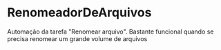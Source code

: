 # RenomeadorDeArquivos
Automação da tarefa "Renomear arquivo". Bastante funcional quando se precisa renomear um grande volume de arquivos
